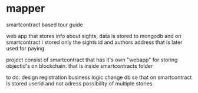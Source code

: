 # mapper
smartcontract based tour guide

web app that stores info about sights, data is stored to mongodb and on smartcontract i stored only the sights id and authors address that is later used for paying

project consist of smartcontract that has it's own "webapp" for storing objectid's on blockchain. that is inside smartcontracts folder

to do:
  design
  registration
  business logic
  change db so that on smartcontract is stored userid and not adress
  possibility of multiple stories

